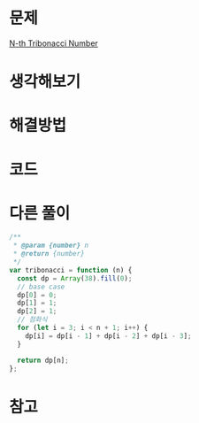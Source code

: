 # 문제

[N-th Tribonacci Number](https://leetcode.com/problems/n-th-tribonacci-number/)

# 생각해보기

# 해결방법

# 코드

# 다른 풀이

```js
/**
 * @param {number} n
 * @return {number}
 */
var tribonacci = function (n) {
  const dp = Array(38).fill(0);
  // base case
  dp[0] = 0;
  dp[1] = 1;
  dp[2] = 1;
  // 점화식
  for (let i = 3; i < n + 1; i++) {
    dp[i] = dp[i - 1] + dp[i - 2] + dp[i - 3];
  }

  return dp[n];
};
```

# 참고
